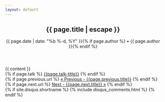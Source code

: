 ```yaml
---
layout: default
---
```

<article class="post" itemscope itemtype="http://schema.org/BlogPosting">
  <header class="post-header">
    <h1 class="post-title" itemprop="name headline">{{ page.title | escape }}</h1>
    <p class="post-meta"><time datetime="{{ page.date | date_to_xmlschema }}" itemprop="datePublished">{{ page.date | date: "%b %-d, %Y" }}</time>{% if page.author %} • <span itemprop="author" itemscope itemtype="http://schema.org/Person"><span itemprop="name">{{ page.author }}</span></span>{% endif %}</p>
  </header>
  <div class="post-content" itemprop="articleBody">
    {{ content }}
  </div>
  <footer>
	{% if page.talk %}
		<a href="/talk/{{ page.talk }}">{{page.talk-title}}</a>
	{% endif %}
	<div class="pagination">  
	  {% if page.previous.url %}  
		<a class="prev" href="{{page.previous.url | relative_url }}">&laquo; Previous - {{page.previous.title}}</a>  
	  {% endif %}  
	  {% if page.next.url %}  
		<a class="next" href="{{page.next.url | relative_url }}">Next - {{page.next.title}} &raquo;</a>  
	  {% endif %}  
	</div>
   <a name="comments"></a>
  {% if site.disqus.shortname %}
    {% include disqus_comments.html %}
  {% endif %}
  </footer>
</article>
